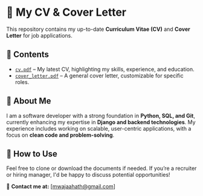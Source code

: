 # 📄 My CV & Cover Letter  

This repository contains my up-to-date **Curriculum Vitae (CV)** and **Cover Letter** for job applications.  

## 📌 Contents  
- [`cv.pdf`](./cv.pdf) – My latest CV, highlighting my skills, experience, and education.  
- [`cover_letter.pdf`](./cover_letter.pdf) – A general cover letter, customizable for specific roles.  

## 🎯 About Me  
I am a software developer with a strong foundation in **Python, SQL, and Git**, currently enhancing my expertise in **Django and backend technologies**. My experience includes working on scalable, user-centric applications, with a focus on **clean code and problem-solving**.  

## 🚀 How to Use  
Feel free to clone or download the documents if needed. If you’re a recruiter or hiring manager, I'd be happy to discuss potential opportunities!  

📩 **Contact me at:** [mwajaahath@gmail.com]  
